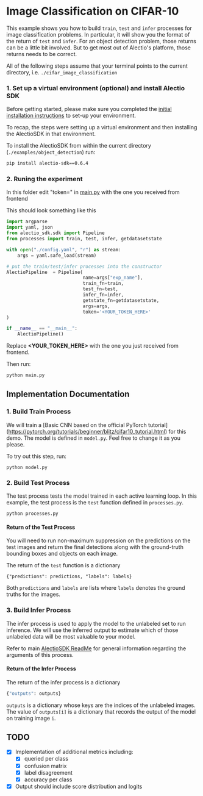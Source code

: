 # Image Classification on CIFAR-10

This example shows you how to build `train`, `test` and `infer` processes
for image classification problems. In particular, it will show you the format
of the return of `test` and `infer`. For an object detection problem, those
returns can be a little bit involved. But to get most out of Alectio's platform,
those returns needs to be correct. 

All of the following steps assume that your terminal points to the current directory, i.e. `./cifar_image_classification`

### 1. Set up a virtual environment (optional) and install Alectio SDK
Before getting started, please make sure you completed the [initial installation instructions](https://www.notion.so/AlectioSDK-c8fd44a44249497f95a25fac282c2d87) to set-up your environment. 

To recap, the steps were setting up a virtual environment and then installing the AlectioSDK in that environment. 

To install the AlectioSDK from within the current directory (`./examples/object_detection`) run:

```bash
pip install alectio-sdk==0.6.4
```

### 2. Runing the experiment
In this folder edit "token=" in [main.py](./main.py) with the one you received from frontend

This should look something like this

```python
import argparse
import yaml, json
from alectio_sdk.sdk import Pipeline
from processes import train, test, infer, getdatasetstate

with open("./config.yaml", "r") as stream:
    args = yaml.safe_load(stream)

# put the train/test/infer processes into the constructor
AlectioPipeline  = Pipeline(
                            name=args["exp_name"],
                            train_fn=train,
                            test_fn=test,
                            infer_fn=infer,
                            getstate_fn=getdatasetstate,
                            args=args,
                            token='<YOUR_TOKEN_HERE>'
)

if __name__ == "__main__":
	AlectioPipeline()
```
Replace **<YOUR_TOKEN_HERE>** with the one you just received from frontend.

Then run:
```bash
python main.py
```

## Implementation Documentation

### 1. Build Train Process
We will train a [Basic CNN based on the official PyTorch tutorial] (https://pytorch.org/tutorials/beginner/blitz/cifar10_tutorial.html) for
this demo. The model is defined in `model.py`. Feel free to change it as you please. 

To try out this step, run:

```
python model.py
```

### 2. Build Test Process
The test process tests the model trained in each active learning loop.
In this example, the test process is the `test` function defined 
in `processes.py`. 

```
python processes.py
```

#### Return of the Test Process 
You will need to run non-maximum suppression on the predictions on the test images and return 
the final detections along with the ground-truth bounding boxes and objects
on each image. 

The return of the `test` function is a dictionary 
```
{"predictions": predictions, "labels": labels}
```

Both `predictions` and `labels` are lists where `labels` denotes the ground truths for the images.

### 3. Build Infer Process
The infer process is used to apply the model to the unlabeled set to run inference. 
We will use the inferred output to estimate which of those unlabeled data will
be most valuable to your model.

Refer to main [AlectioSDK ReadMe](../../README.md) for general information regarding the 
arguments of this process.

#### Return of the Infer Process
The return of the infer process is a dictionary
```python
{"outputs": outputs}
```

`outputs` is a dictionary whose keys are the indices of the unlabeled
images. The value of `outputs[i]` is a dictionary that records the output of
the model on training image `i`. 

## TODO
- [x] Implementation of additional metrics including:
  - [x] queried per class
  - [x] confusion matrix
  - [x] label disagreement
  - [x] accuracy per class

- [x] Output should include score distribution and logits 
